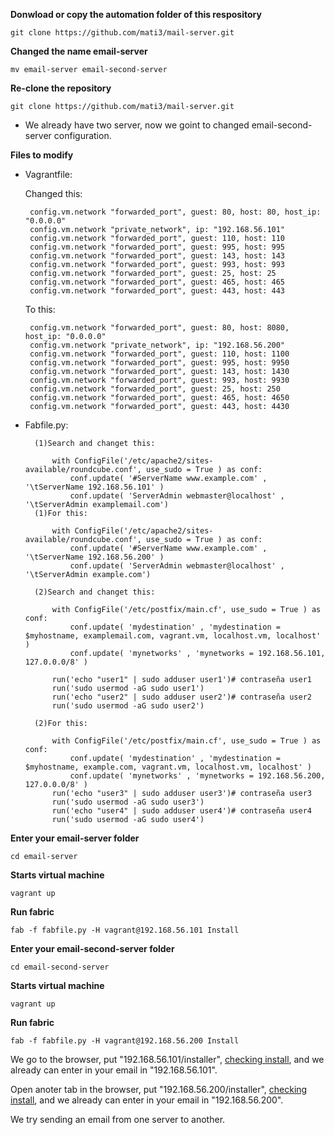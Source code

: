 
**Donwload or copy the automation folder of this respository**

    git clone https://github.com/mati3/mail-server.git

**Changed the name email-server**

    mv email-server email-second-server

**Re-clone the repository**    

    git clone https://github.com/mati3/mail-server.git

- We already have two server, now we goint to changed email-second-server configuration.

**Files to modify**

- Vagrantfile:

    Changed this:

       config.vm.network "forwarded_port", guest: 80, host: 80, host_ip: "0.0.0.0"
       config.vm.network "private_network", ip: "192.168.56.101"
       config.vm.network "forwarded_port", guest: 110, host: 110
       config.vm.network "forwarded_port", guest: 995, host: 995
       config.vm.network "forwarded_port", guest: 143, host: 143
       config.vm.network "forwarded_port", guest: 993, host: 993
       config.vm.network "forwarded_port", guest: 25, host: 25
       config.vm.network "forwarded_port", guest: 465, host: 465
       config.vm.network "forwarded_port", guest: 443, host: 443
    To this:

       config.vm.network "forwarded_port", guest: 80, host: 8080, host_ip: "0.0.0.0"
       config.vm.network "private_network", ip: "192.168.56.200"
       config.vm.network "forwarded_port", guest: 110, host: 1100
       config.vm.network "forwarded_port", guest: 995, host: 9950
       config.vm.network "forwarded_port", guest: 143, host: 1430
       config.vm.network "forwarded_port", guest: 993, host: 9930
       config.vm.network "forwarded_port", guest: 25, host: 250
       config.vm.network "forwarded_port", guest: 465, host: 4650
       config.vm.network "forwarded_port", guest: 443, host: 4430

- Fabfile.py:

        (1)Search and changet this:

            with ConfigFile('/etc/apache2/sites-available/roundcube.conf', use_sudo = True ) as conf:
                conf.update( '#ServerName www.example.com' , '\tServerName 192.168.56.101' )
                conf.update( 'ServerAdmin webmaster@localhost' , '\tServerAdmin examplemail.com')
        (1)For this:

            with ConfigFile('/etc/apache2/sites-available/roundcube.conf', use_sudo = True ) as conf:
                conf.update( '#ServerName www.example.com' , '\tServerName 192.168.56.200' )
                conf.update( 'ServerAdmin webmaster@localhost' , '\tServerAdmin example.com')

        (2)Search and changet this:

            with ConfigFile('/etc/postfix/main.cf', use_sudo = True ) as conf:
                conf.update( 'mydestination' , 'mydestination = $myhostname, examplemail.com, vagrant.vm, localhost.vm, localhost' )
                conf.update( 'mynetworks' , 'mynetworks = 192.168.56.101, 127.0.0.0/8' )

            run('echo "user1" | sudo adduser user1')# contraseña user1
            run('sudo usermod -aG sudo user1')
            run('echo "user2" | sudo adduser user2')# contraseña user2
            run('sudo usermod -aG sudo user2')

        (2)For this:

            with ConfigFile('/etc/postfix/main.cf', use_sudo = True ) as conf:
                conf.update( 'mydestination' , 'mydestination = $myhostname, example.com, vagrant.vm, localhost.vm, localhost' )
                conf.update( 'mynetworks' , 'mynetworks = 192.168.56.200, 127.0.0.0/8' )
            run('echo "user3" | sudo adduser user3')# contraseña user3
            run('sudo usermod -aG sudo user3')
            run('echo "user4" | sudo adduser user4')# contraseña user4
            run('sudo usermod -aG sudo user4')


**Enter your email-server folder**

    cd email-server

**Starts virtual machine**

    vagrant up

**Run fabric**

    fab -f fabfile.py -H vagrant@192.168.56.101 Install

**Enter your email-second-server folder**

    cd email-second-server

**Starts virtual machine**

    vagrant up

**Run fabric**

    fab -f fabfile.py -H vagrant@192.168.56.200 Install

We go to the browser, put "192.168.56.101/installer", [checking install](configure.md), and we already can enter in your email in "192.168.56.101".

Open anoter tab in the browser, put "192.168.56.200/installer", [checking install](configure.md), and we already can enter in your email in "192.168.56.200".

We try sending an email from one server to another.
